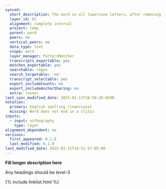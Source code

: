 ```yaml
---
synced:
  short_description: The word in all lowercase letters, after removing all clitics
  layer_id: 61
  alignment: complete interval
  project: temp
  parent: word
  peers: no
  vertical_peers: no
  data_type: text
  scope: word
  layer_manager: PatternMatcher
  transcripts_exportable: yes
  matches_exportable: yes
  searchable: regex
  search_targetable: 'no'
  transcript_selectable: yes
  export_includeCounts: no
  export_includeAnchorSharing: no
  extra: (none)
last_sync_modified_date: 2025-01-11T16:50:28-0500
notation:
  primary: English spelling (lowercase)
  missing: Word does not end in a clitic
inputs:
  - input: orthography
    type: layer
alignment_dependent: no
versions:
  first_appeared: 0.1.0
  last_modified: 0.1.0
last_modified_date: 2025-01-11T16:51:57-05:00
---
```


**Fill longer description here**

Any headings should be level-3


{% include linklist.html %}
